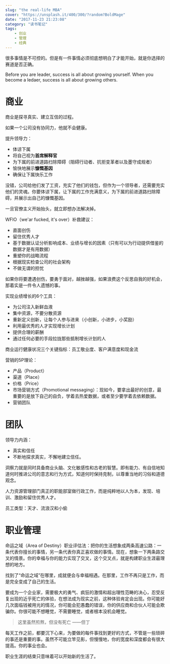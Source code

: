 ```yaml
---
slug: "the real-life MBA"
cover: "https://unsplash.it/400/300/?random?BoldMage"
date: "2017-11-23 21:23:08"
category: "读书笔记"
tags:
    - 创业
    - 管理
    - 经典
---
```

很多事情是不可控的。但是有一件事情必须彻底想明白了才能开始，就是你选择的赛道是否正确。

Before you are leader, success is all about growing yourself. When you become a ledaer, success is all about growing others.

# 商业

商业是探寻真实、建立互信的过程。

如果一个公司没有协同力，他就不会健康。

提升领导力：

- 体谅下属
- 将自己视为**首席解释官**
- 为下属的前进道路扫除障碍（阻碍行动者、抗拒变革者以及墨守成规者）
- 愉快地展示**慷慨基因**
- 确保让下属快乐工作

没错，公司给他们发了工资，充实了他们的钱包，但作为一个领导者，还需要充实他们的灵魂。你要体谅下属，让下属的工作充满意义，为下属的前进道路扫除障碍，并展示出自己的慷慨基因。

一旦官僚主义开始抬头，就立即想办法解决掉。

WFIO（we'ar fucked, it's over）补救建议：

- 直面创伤
- 留住优秀人才
- 基于数据认证分析影响成本、业绩与增长的因素（只有可以为行动提供借鉴的数据才是有用数据）
- 重塑你的战略流程
- 根据现实检查公司的社会架构
- 不做无谓的担忧

如果你将要遭遇创伤，要勇于面对，越挫越强，如果浪费这个反思自我的好机会，那着实是一件令人遗憾的事。

实现业绩增长的6个工具：

- 为公司注入新鲜血液
- 集中资源，不要分散资源
- 重新定义创新，让每个人参与进来（小创新，小进步，小奖励）
- 利用最优秀的人才实现增长计划
- 提供合理的薪酬
- 通过任何必要的手段拉拢那些抵制增长计划的人

商业运行健康状况三个关键指标：员工敬业度、客户满意度和现金流

营销的5P理论：

- 产品（Product）
- 渠道（Place）
- 价格（Price）
- 市场营销方式（Promotional messaging）：现如今，要拿出最好的创意，最重要的是放下自己的自负，学着去热爱数据，或者至少要学着去依赖数据。
- 营销团队

# 团队

领导力内涵：

- 真实和信任
- 不断地探求真实，不懈地建立信任。

洞察力就是同时具备商业头脑、文化敏感性和古老的智慧。即有能力、有自信地知道何时推进公司的意志和行为方式，知道何时保持克制，以尊重当地的习俗和道德观念。

人力资源管理部门真正的职能部室做行政工作，而是纯粹地以人为本，发现、培训、激励和留住优秀人才。

员工类型：天才、流浪汉和小偷

# 职业管理

命运之域（Area of Destiny）职业评估法：把你的生活想象成两条高速公路：一条代表你擅长的事情，另一条代表你真正喜欢做的事情。现在，想象一下两条路交叉的情景。你的幸福与你的能力实现了交叉，这个交叉点，就是构建职业生涯最理想的地方。

找到了“命运之域”在哪里，成就便会与幸福相遇。在那里，工作不再只是工作，而是完全变成了自己的生活。

要成为一个企业家，需要极大的勇气、疯狂的激情和超出理性范畴的决心，忍受反复出现的近乎死亡的体验，在想法成为现实之前，这种体验肯定会出现。你可能好几次面临钱被用光的情况，你可能会犯愚蠢的错误，你的供应商和合伙人可能会欺骗你。你很可能不想睡觉，不需要睡觉，或者根本没机会睡觉。

> 这里虽然煎熬，但没有死亡     ——但丁

每天工作之前，都要沉下心来，为要做的每件事找到更好的方式，不管是一些琐碎的事还是重要的事。虽然不可能立竿见影，但慢慢地，你的宽度和深度都会有很大提高。你的事业也会。

职业生涯的结束只意味着可以开始新的生活了。

